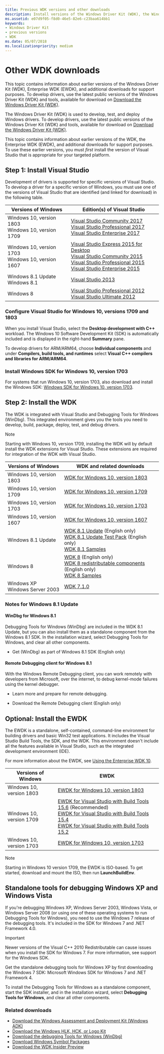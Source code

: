 ```yaml
---
title: Previous WDK versions and other downloads
description: Install versions of the Windows Driver Kit (WDK), the Windows Debugger (WinDBG), and more.
ms.assetid: e07d9f05-f8d0-46e5-82e6-c23baa614bb1
keywords:
- Windows Driver Kit
- previous versions
- WDK
ms.date: 05/07/2018
ms.localizationpriority: medium
---
```

<!-- This is in branch "v-gmoor-other-wdk-downloads-2" -->
# Other WDK downloads

This topic contains information about earlier versions of the Windows Driver Kit (WDK), Enterprise WDK (EWDK), and additional downloads for support purposes. To develop drivers, use the latest public versions of the Windows Driver Kit (WDK) and tools, available for download on [Download the Windows Driver Kit (WDK)](download-the-wdk.md).


The Windows Driver Kit (WDK) is used to develop, test, and deploy
Windows drivers. To develop drivers, use the latest public versions of
the Windows Driver Kit (WDK) and tools, available for download on
[Download the Windows Driver Kit (WDK)](download-the-wdk.md).

This topic contains information about earlier versions of the WDK, the
Enterprise WDK (EWDK), and additional downloads for support purposes. To
use these earlier versions, you must *first* install the version of
Visual Studio that is appropriate for your targeted platform.


## Step 1: Install Visual Studio

Development of drivers is supported for specific versions of Visual
Studio. To develop a driver for a specific version of Windows, you must
use one of the versions of Visual Studio that are identified (and linked
for download) in the following table.

| Versions of Windows      | Edition(s) of Visual Studio            |
|--------------------------|----------------------------------------|
| Windows 10, version 1803 <br/>Windows 10, version 1709 | [Visual Studio Community 2017](https://www.visualstudio.com/thank-you-downloading-visual-studio/?sku=Community&rel=15) <br/>[Visual Studio Professional 2017](https://www.visualstudio.com/thank-you-downloading-visual-studio/?sku=Professional&rel=15) <br/>[Visual Studio Enterprise 2017](https://www.visualstudio.com/thank-you-downloading-visual-studio/?sku=Enterprise&rel=15) |
| Windows 10, version 1703 <br/>Windows 10, version 1607 | [Visual Studio Express 2015 for Desktop](https://go.microsoft.com/fwlink/?linkid=875331) <br/>[Visual Studio Community 2015](https://go.microsoft.com/fwlink/p/?LinkId=534599) <br/>[Visual Studio Professional 2015](https://go.microsoft.com/fwlink/p/?LinkId=619628) <br/>[Visual Studio Enterprise 2015](https://go.microsoft.com/fwlink/p/?LinkId=619629) |
| Windows 8.1 Update <br/>Windows 8.1 | [Visual Studio 2013](https://go.microsoft.com/fwlink/?linkid=875331) |
| Windows 8                | [Visual Studio Professional 2012](https://go.microsoft.com/fwlink/p/?LinkID=255976) <br/>[Visual Studio Ultimate 2012](https://go.microsoft.com/fwlink/p/?LinkID=255982) |


### Configure Visual Studio for Windows 10, versions 1709 and 1803

When you install Visual Studio, select the **Desktop development with
C++** workload. The Windows 10 Software Development Kit (SDK) is
automatically included and is displayed in the right-hand **Summary**
pane.

To develop drivers for ARM/ARM64, choose **Individual components** and
under **Compilers, build tools, and runtimes** select **Visual C++
compilers and libraries for ARM/ARM64**.

### Install Windows SDK for Windows 10, version 1703

For systems that run Windows 10, version 1703, also download and install the Windows SDK: [Windows SDK for Windows 10, version 1703](https://go.microsoft.com/fwlink/p/?LinkID=845298).


## Step 2: Install the WDK

The WDK is integrated with Visual Studio and Debugging Tools for Windows
(WinDbg). This integrated environment gives you the tools you need to
develop, build, package, deploy, test, and debug drivers.

> [!Note]
> Starting with Windows 10, version 1709, installing the WDK
> will by default install the WDK extensions for Visual Studio. These
> extensions are required for integration of the WDK with Visual Studio.

| Versions of Windows      | WDK and related downloads                       |
|--------------------------|-------------------------------------------------|
| Windows 10, version 1803 | [WDK for Windows 10, version 1803](https://go.microsoft.com/fwlink/?linkid=873060) |
| Windows 10, version 1709 | [WDK for Windows 10, version 1709](https://go.microsoft.com/fwlink/p/?linkid=859232) |
| Windows 10, version 1703 | [WDK for Windows 10, version 1703](https://go.microsoft.com/fwlink/p/?LinkID=845980) |
| Windows 10, version 1607 | [WDK for Windows 10, version 1607](https://go.microsoft.com/fwlink/p/?LinkId=526733)                |
| Windows 8.1 Update       | [WDK 8.1 Update](https://go.microsoft.com/fwlink/p/?LinkId=393659) (English only) <br/>[WDK 8.1 Update Test Pack](https://go.microsoft.com/fwlink/p/?LinkID=393660) (English only) <br/>[WDK 8.1 Samples](https://code.msdn.microsoft.com/windowshardware/Windows-Driver-Kit-WDK-81-cf35e953) |
| Windows 8                | [WDK 8](https://go.microsoft.com/fwlink/p/?LinkID=324284) (English only) <br/>[WDK 8 redistributable components](https://go.microsoft.com/fwlink/p/?LinkID=253170) (English only) <br/>[WDK 8 Samples](https://code.msdn.microsoft.com/windowshardware/Windows-Driver-Kit-WDK-80-e3161626) |
| Windows XP <br/>Windows Server 2003 | [WDK 7.1.0](https://www.microsoft.com/download/confirmation.aspx?id=11800) |


### Notes for Windows 8.1 Update

#### WinDbg for Windows 8.1

Debugging Tools for Windows (WinDbg) are included in the WDK 8.1 Update,
but you can also install them as a standalone component from the Windows
8.1 SDK. In the installation wizard, select Debugging Tools for Windows,
and clear all other components.

-   Get (WinDbg) as part of Windows 8.1 SDK (English only)

#### Remote Debugging client for Windows 8.1

With the Windows Remote Debugging client, you can work remotely with
developers from Microsoft, over the internet, to debug kernel-mode
failures using the kernel debugger.

-   Learn more and prepare for remote debugging.

-   Download the Remote Debugging client (English only)


## Optional: Install the EWDK

The EWDK is a standalone, self-contained, command-line environment for
building drivers and basic Win32 test applications. It includes the
Visual Studio Build Tools, the SDK, and the WDK. This environment
doesn't include all the features available in Visual Studio, such as
the integrated development environment (IDE).

For more information about the EWDK, see [Using the Enterprise WDK 10](https://docs.microsoft.com/en-us/windows-hardware/drivers/develop/using-the-enterprise-wdk).

| Versions of Windows               | EWDK                              |
|-----------------------------------|-----------------------------------|
| Windows 10, version 1803          | [EWDK for Windows 10, version 1803](https://developer.microsoft.com/windows/hardware/license-terms-EWDK) |
| Windows 10, version 1709          | [EWDK for Visual Studio with Build Tools 15.6](https://developer.microsoft.com/windows/hardware/license-terms-enterprise-wdk-1709-VS15-6) (Recommended) <br/>[EWDK for Visual Studio with Build Tools 15.4](https://developer.microsoft.com/windows/hardware/license-terms-enterprise-wdk-1709-VS15-4) <br/>[EWDK for Visual Studio with Build Tools 15.2](https://developer.microsoft.com/windows/hardware/license-terms-enterprise-wdk-1709) |
| Windows 10, version 1703          | [EWDK for Windows 10, version 1703](https://developer.microsoft.com/windows/hardware/license-terms-enterprise-wdk-1703) |

> [!Note]
> Starting in Windows 10 version 1709, the EWDK is ISO-based. To get started, download and mount the ISO, then run **LaunchBuildEnv**.


## Standalone tools for debugging Windows XP and Windows Vista

If you're debugging Windows XP, Windows Server 2003, Windows Vista, or
Windows Server 2008 (or using one of these operating systems to run
Debugging Tools for Windows), you need to use the Windows 7 release of
the debugging tools. It's included in the SDK for Windows 7 and .NET
Framework 4.0.

> [!IMPORTANT]
> Newer versions of the Visual C++ 2010 Redistributable
> can cause issues when you install the SDK for Windows 7. For more
> information, see support for the Windows SDK.

Get the standalone debugging tools for Windows XP by first downloading
the Windows 7 SDK: Microsoft Windows SDK for Windows 7 and .NET
Framework 4.

To install the Debugging Tools for Windows as a standalone component,
start the SDK installer, and in the installation wizard, select
**Debugging Tools for Windows**, and clear all other components.



<!-- Old content follows...

Downloads for Windows 10, version 1803
--------------------------------------

### WDK for Windows 10, version 1803

#### Step 1: Install Visual Studio 2017

The following editions of Visual Studio 2017 support driver development:

-   [Download Visual Studio Community
    2017](https://www.visualstudio.com/thank-you-downloading-visual-studio/?sku=Community&rel=15)

-   [Download Visual Studio Professional
    2017](https://www.visualstudio.com/thank-you-downloading-visual-studio/?sku=Professional&rel=15)

-   [Download Visual Studio Enterprise
    2017](https://www.visualstudio.com/thank-you-downloading-visual-studio/?sku=Enterprise&rel=15)

When you install Visual Studio, select the **Desktop development with
C++** workload. The Windows 10 Software Development Kit (SDK) is
automatically included, and is displayed in the right-hand **Summary**
pane.

For ARM/ARM64 driver development, choose **Individual components** and
under **Compilers, build tools, and runtimes** select **Visual C++
compilers and libraries for ARM/ARM64**.

#### Step 2: Install WDK for Windows 10, version 1803

-   [Download WDK for Windows 10, version
    1803](https://go.microsoft.com/fwlink/?linkid=873060)

New as of 1709 release: The WDK installation will by default install the
WDK Visual Studio extension. This must be done in order for WDK VS
integration to work.

### Enterprise WDK (EWDK) for Windows 10, version 1803

The EWDK is a standalone self-contained command-line environment for
building drivers. It includes the Visual Studio Build Tools, the SDK,
and the WDK. The latest public version of the EWDK contains Visual
Studio Build Tools 15.7. To get started, mount the ISO and run
**LaunchBuildEnv**.

#### EWDK with Visual Studio Build Tools 15.7

-   [Download EWDK for Windows 10, version
    1803](https://developer.microsoft.com/windows/hardware/license-terms-EWDK)

### Release notes and run-time requirements

WDK requires Visual Studio, for more information more info on system
requirements for Visual Studio please review [Visual Studio 2017 System
Requirements](https://www.visualstudio.com/productinfo/vs2017-system-requirements-vs).

EWDK will additionally need .NET 4.6.1, for more information on what
.NET runs on please review [.NET Framework system
requirements](https://docs.microsoft.com/dotnet/framework/get-started/system-requirements).

To work with HAL Extensions, download and install the updated [Windows
OEM HAL Extension Test Cert 2017 (TEST
ONLY)](https://go.microsoft.com/fwlink/?linkid=872294) certificate after
preparing your environment for development. [Learn
more](https://support.microsoft.com/help/4131991)

Downloads for Windows 10, version 1709
--------------------------------------

### WDK for Windows 10, version 1709

#### Step 1: Install Visual Studio 2017

The following editions of Visual Studio 2017 support driver development:

-   [Download Visual Studio Community
    2017](https://www.visualstudio.com/thank-you-downloading-visual-studio/?sku=Community&rel=15)

-   [Download Visual Studio Professional
    2017](https://www.visualstudio.com/thank-you-downloading-visual-studio/?sku=Professional&rel=15)

-   [Download Visual Studio Enterprise
    2017](https://www.visualstudio.com/thank-you-downloading-visual-studio/?sku=Enterprise&rel=15)

When you install Visual Studio, select the **Desktop development with
C++** workload. The Windows 10 Software Development Kit (SDK) is
automatically included, and is displayed in the right-hand **Summary**
pane.

For ARM/ARM64 driver development, choose **Individual components** and
under **Compilers, build tools, and runtimes** select **Visual C++
compilers and libraries for ARM/ARM64**.

#### Step 2: Install WDK for Windows 10, version 1709

-   [Download WDK for Windows 10, version
    1709](https://go.microsoft.com/fwlink/p/?linkid=859232)

New for this release: The WDK installation will by default install the
WDK Visual Studio extension. This must be done in order for integration
of the WDK with Visual Studio to work.

### Enterprise WDK (EWDK) for Windows 10, version 1709

The EWDK is a standalone self-contained command-line environment for
building drivers. It includes the Visual Studio Build Tools, the SDK,
and the WDK. The latest public version of the EWDK contains Visual
Studio Build Tools 15.6.

#### EWDK with Visual Studio Build Tools 15.6 (Recommended)

-   [Download EWDK for Windows 10, version
    1709](https://developer.microsoft.com/windows/hardware/license-terms-enterprise-wdk-1709-VS15-6)

#### EWDK with Visual Studio Build Tools 15.4

-   [Download EWDK for Windows 10, version
    1709](https://developer.microsoft.com/windows/hardware/license-terms-enterprise-wdk-1709-VS15-4)

#### EWDK with Visual Studio Build Tools 15.2

-   [Download EWDK for Windows 10, version
    1709](https://developer.microsoft.com/windows/hardware/license-terms-enterprise-wdk-1709)

To get started, mount the ISO and run **LaunchBuildEnv**.


# OLD CONTENT FOLLOWS (but may also precede)

## Downloads for Windows 10, version 1803

### WDK for Windows 10, version 1803

#### Step 1: Install Visual Studio 2017
The following editions of Visual Studio 2017 support driver development:

* [Download Visual Studio Community 2017](https://www.visualstudio.com/thank-you-downloading-visual-studio/?sku=Community&rel=15)
* [Download Visual Studio Professional 2017](https://www.visualstudio.com/thank-you-downloading-visual-studio/?sku=Professional&rel=15)
* [Download Visual Studio Enterprise 2017](https://www.visualstudio.com/thank-you-downloading-visual-studio/?sku=Enterprise&rel=15)

When you install Visual Studio, select the **Desktop development with C++** workload. The Windows 10 Software Development Kit (SDK) is automatically included, and is displayed in the right-hand **Summary** pane.

For ARM/ARM64 driver development, choose **Individual components** and under **Compilers, build tools, and runtimes** select **Visual C++ compilers and libraries for ARM/ARM64**.


#### Step 2: Install WDK for Windows 10, version 1803

* [Download WDK for Windows 10, version 1803](https://go.microsoft.com/fwlink/?linkid=873060)

New as of 1709 release: The WDK installation will by default install the WDK Visual Studio extension. This must be done in order for WDK VS integration to work.

### Enterprise WDK (EWDK) for Windows 10, version 1803

The EWDK is a standalone self-contained command-line environment for building drivers. It includes the Visual Studio Build Tools, the SDK, and the WDK.  The latest public version of the EWDK contains Visual Studio Build Tools 15.7. To get started, mount the ISO and run **LaunchBuildEnv**.

#### EWDK with Visual Studio Build Tools 15.7

* [Download EWDK for Windows 10, version 1803](https://developer.microsoft.com/windows/hardware/license-terms-EWDK)

### Release notes and run-time requirements

WDK requires Visual Studio, for more information more info on system requirements for Visual Studio please review [Visual Studio 2017 System Requirements](https://www.visualstudio.com/productinfo/vs2017-system-requirements-vs).

EWDK will additionally need .NET 4.6.1, for more information on what .NET runs on please review [.NET Framework system requirements](https://docs.microsoft.com/dotnet/framework/get-started/system-requirements).

To work with HAL Extensions, download and install the updated [Windows OEM HAL Extension Test Cert 2017 (TEST ONLY)](https://go.microsoft.com/fwlink/?linkid=872294) certificate after preparing your environment for development.  [Learn more](https://support.microsoft.com/help/4131991)


## Downloads for Windows 10, version 1709

### WDK for Windows 10, version 1709

#### Step 1: Install Visual Studio 2017
The following editions of Visual Studio 2017 support driver development:

* [Download Visual Studio Community 2017](https://www.visualstudio.com/thank-you-downloading-visual-studio/?sku=Community&rel=15)
* [Download Visual Studio Professional 2017](https://www.visualstudio.com/thank-you-downloading-visual-studio/?sku=Professional&rel=15)
* [Download Visual Studio Enterprise 2017](https://www.visualstudio.com/thank-you-downloading-visual-studio/?sku=Enterprise&rel=15)

When you install Visual Studio, select the **Desktop development with C++** workload. The Windows 10 Software Development Kit (SDK) is automatically included, and is displayed in the right-hand **Summary** pane.

For ARM/ARM64 driver development, choose **Individual components** and under **Compilers, build tools, and runtimes** select **Visual C++ compilers and libraries for ARM/ARM64**.


#### Step 2: Install WDK for Windows 10, version 1709

* [Download WDK for Windows 10, version 1709](https://go.microsoft.com/fwlink/p/?linkid=859232)

New for this release: The WDK installation will by default install the WDK Visual Studio extension. This must be done in order for integration of the WDK with Visual Studio to work.

### Enterprise WDK (EWDK) for Windows 10, version 1709

The EWDK is a standalone self-contained command-line environment for building drivers. It includes the Visual Studio Build Tools, the SDK, and the WDK.  The latest public version of the EWDK contains Visual Studio Build Tools 15.6.

#### EWDK with Visual Studio Build Tools 15.6 (Recommended)

* [Download EWDK for Windows 10, version 1709](https://developer.microsoft.com/windows/hardware/license-terms-enterprise-wdk-1709-VS15-6)

#### EWDK with Visual Studio Build Tools 15.4

* [Download EWDK for Windows 10, version 1709](https://developer.microsoft.com/windows/hardware/license-terms-enterprise-wdk-1709-VS15-4)

#### EWDK with Visual Studio Build Tools 15.2

* [Download EWDK for Windows 10, version 1709](https://developer.microsoft.com/windows/hardware/license-terms-enterprise-wdk-1709)

To get started, mount the ISO and run **LaunchBuildEnv**.


## Downloads for Windows 10, version 1703

### WDK for Windows 10, version 1703

#### Install Visual Studio 2015

> [!IMPORTANT]
> WDK for Windows 10, version 1703, is not compatible with Visual Studio 2017. Use Visual Studio 2015 for driver development with this version of the WDK.

These editions of Visual Studio 2015 support driver development.

* [Download Visual Studio Express 2015 for Desktop](https://go.microsoft.com/fwlink/?linkid=875331)
* [Download Visual Studio Community 2015](https://go.microsoft.com/fwlink/p/?LinkId=534599)
* [Download Visual Studio Professional 2015](https://go.microsoft.com/fwlink/p/?LinkId=619628)
* [Download Visual Studio Enterprise 2015](https://go.microsoft.com/fwlink/p/?LinkId=619629)

#### Install Windows SDK for Windows 10, version 1703

* [Download the Windows SDK for Windows 10, version 1703](https://go.microsoft.com/fwlink/p/?LinkID=845298)

#### Install WDK for Windows 10, version 1703

* [Download the WDK for Windows 10, version 1703](https://go.microsoft.com/fwlink/p/?LinkID=845980)

> [!IMPORTANT]
> If you install the WDK, you will not be able to develop Modern Applications.

> [!IMPORTANT]
> If you have installed WDK for Windows 10, version 1607, some WDK files get removed when installing the WDK for Windows 10, version 1703, on top of the WDK for Windows 10, version 1607. To restore these files:
> 1. On the Start menu, enter **Apps & features** in the search box, and select **Apps & features** from the results.
> 2. Find **Windows Driver Kit - Windows 10.0.15063.0** in the list of **Apps & Features**, and then select the program.
> 3. Select **Modify**, select **Repair**, and then follow the directions on the screen.
> 4. The files will be restored.

### EWDK for Windows 10, version 1703

You can also install the EWDK to build drivers and basic Win32 test applications in a command-line build environment. This environment doesn't include all the features available in Visual Studio, such as the integrated development environment (IDE), so you'll need to use a code editor of your choice.

* [Learn more about the EWDK](https://go.microsoft.com/fwlink/p/?LinkId=846040)
* [Download EWDK for Windows 10, version 1703](https://developer.microsoft.com/windows/hardware/license-terms-enterprise-wdk-1703)


## Downloads for Windows 10, version 1607

### WDK for Windows 10, version 1607

1. Run Windows Update.
2. Install the version of Visual Studio 2015 that best suits your development needs.

    * [Download Visual Studio Express 2015 for Desktop](https://go.microsoft.com/fwlink/?linkid=875331)
    * [Download Visual Studio Community 2015](https://go.microsoft.com/fwlink/p/?LinkId=534599)
    * [Download Visual Studio Professional 2015](https://go.microsoft.com/fwlink/p/?LinkId=619628)
    * [Download Visual Studio Enterprise 2015](https://go.microsoft.com/fwlink/p/?LinkId=619629)

3. During installation, select the **Typical for Windows 10 Developers** option.
4. Follow the prompts to complete the installation.
5. [Install the WDK for Windows 10, version 1607](https://go.microsoft.com/fwlink/p/?LinkId=526733)
**OR**
[Install the EWDK 1607](https://developer.microsoft.com/windows/hardware/license-terms-enterprise-wdk)


## Downloads for Windows 8.1

### WDK 8.1 Update (for Windows 8.1, 8, and 7 drivers)

WDK 8.1 Update has tools to build, test, debug, and deploy drivers for Windows 8.1 Update, Windows 8.1, Windows 8, and Windows 7. When you have the WDK, we recommend that you install the WDK 8.1 Update Test Pack. It has the tests for device fundamentals, graphics, imaging, mobile broadband (CDMA, GSM, WLAN), sensors, and other utilities.

> [!IMPORTANT]
> Before installing WDK 8.1 Update, you need to install Visual Studio 2013.

1. [Download Visual Studio 2013](https://go.microsoft.com/fwlink/?linkid=875331)
2. [Download WDK 8.1 Update](https://go.microsoft.com/fwlink/p/?LinkId=393659) (English only)
3. [Download the WDK 8.1 Update Test Pack](https://go.microsoft.com/fwlink/p/?LinkID=393660) (English only)
4. [Get driver samples for Windows 8.1](https://code.msdn.microsoft.com/windowshardware/Windows-Driver-Kit-WDK-81-cf35e953)

### WinDbg for Windows 8.1
Debugging Tools for Windows (WinDbg) are included in the WDK 8.1 Update, but you can also install them as a standalone component from the Windows 8.1 SDK. In the installation wizard, select Debugging Tools for Windows, and clear all other components.

* [Get (WinDbg) as part of Windows 8.1 SDK](https://www.microsoft.com/click/services/Redirect2.ashx?CR_EAC=300135395) (English only)

### Remote Debugging client for Windows 8.1
With the Windows Remote Debugging client, you can work remotely with developers from Microsoft, over the internet, to debug kernel-mode failures using the kernel debugger.
* [Learn more and prepare for remote debugging.](https://docs.microsoft.com/windows-hardware/drivers/debugger/remote-debugging)
* [Download the Remote Debugging client](https://go.microsoft.com/fwlink/p/?LinkId=316921) (English only)  


## Downloads for Windows 8

### WDK 8
WDK 8 enables you to migrate earlier drivers to WDK 8.1 Update and Visual Studio 2013. Microsoft does not support WDK 8 and will make no further updates to this kit. You should use the latest versions of the WDK and Visual Studio to build drivers for Windows.

> [!IMPORTANT]
> You must install [Visual Studio Professional 2012](https://go.microsoft.com/fwlink/p/?LinkID=255976) or [Visual Studio Ultimate 2012](https://go.microsoft.com/fwlink/p/?LinkID=255982) before you install WDK 8.

1. [Download WDK 8 (English only)](https://go.microsoft.com/fwlink/p/?LinkID=324284)
2. [Download the WDK 8 redistributable components](https://go.microsoft.com/fwlink/p/?LinkID=253170) (English only)
3. [Get driver samples for Windows 8](https://code.msdn.microsoft.com/windowshardware/Windows-Driver-Kit-WDK-80-e3161626)


## Downloads for Windows XP

### WDK 7.1.0 (for Windows XP drivers)
Developing a driver for Windows XP or Windows Server 2003? WDK 7.1.0 has the tools, code samples, docs, compilers, headers, and libraries that you can use to create drivers for these operating systems.

* [Download WDK 7.1.0](https://www.microsoft.com/download/confirmation.aspx?id=11800) (English only)

### Standalone debugging tools for debugging Windows XP and Windows Vista
If you're debugging Windows XP, Windows Server 2003, Windows Vista, or Windows Server 2008 (or using one of these operating systems to run Debugging Tools for Windows), you need to use the Windows 7 release of the debugging tools. It's included in the SDK for Windows 7 and .NET Framework 4.0. To install the Debugging Tools for Windows as a standalone component, in the SDK installation wizard, select Debugging Tools for Windows, and clear all other components.

> [!IMPORTANT]
> Newer versions of the Visual C++ 2010 Redistributable can cause issues when you install the SDK for Windows 7. For more information, see [support for the Windows SDK](https://support.microsoft.com/kb/2717426).

* [Get the standalone debugging tools for Windows XP as part of Windows 7 SDK](https://www.microsoft.com/download/confirmation.aspx?id=8279)


...old content ends.-->

### Related downloads
* [Download the Windows Assessment and Deployment Kit (Windows ADK)](https://developer.microsoft.com/windows/hardware/windows-assessment-deployment-kit)
* [Download the Windows HLK, HCK, or Logo Kit](https://developer.microsoft.com/windows/hardware/windows-hardware-lab-kit)
* [Download the debugging Tools for Windows (WinDbg)](https://developer.microsoft.com/windows/hardware/download-windbg)
* [Download Windows Symbol Packages](https://developer.microsoft.com/windows/hardware/download-symbols)
* [Download the WDK Insider Preview](https://www.microsoft.com/software-download/windowsinsiderpreviewWDK)
